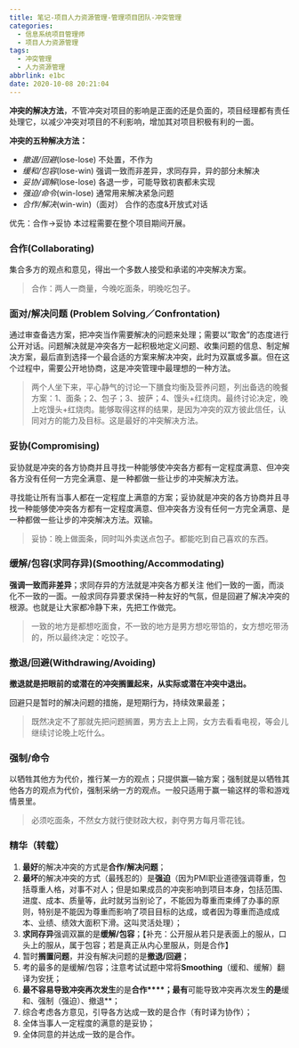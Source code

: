 ```yaml
---
title: 笔记-项目人力资源管理-管理项目团队-冲突管理
categories:
  - 信息系统项目管理师
  - 项目人力资源管理
tags:
  - 冲突管理
  - 人力资源管理
abbrlink: e1bc
date: 2020-10-08 20:21:04
---
```


**冲突的解决方法**，不管冲突对项目的影响是正面的还是负面的，项目经理都有责任处理它，以减少冲突对项目的不利影响，增加其对项目积极有利的一面。

**冲突的五种解决方法：**

- *撤退/回避*(lose-lose)
  不处置，不作为
- *缓和/包容*(lose-win)
  强调一致而非差异，求同存异，异的部分未解决
- *妥协/调解*(lose-lose)
  各退一步，可能导致初衷都未实现
- *强迫/命令*(win-lose)
  通常用来解决紧急问题
- *合作/解决*(win-win)（面对）
  合作的态度&开放式对话

优先：合作->妥协 本过程需要在整个项目期间开展。

<!-- more -->

### 合作(Collaborating)

集合多方的观点和意见，得出一个多数人接受和承诺的冲突解决方案。

> 合作：两人一商量，今晚吃面条，明晚吃包子。

### 面对/解决问题 (Problem Solving／Confrontation)

通过审查备选方案，把冲突当作需要解决的问题来处理；需要以“取舍”的态度进行公开对话。问题解决就是冲突各方一起积极地定义问题、收集问题的信息、制定解决方案，最后直到选择一个最合适的方案来解决冲突，此时为双赢或多赢。但在这个过程中，需要公开地协商，这是冲突管理中最理想的一种方法。

> 两个人坐下来，平心静气的讨论一下膳食均衡及营养问题，列出备选的晚餐方案：1、面条；2、包子；3、披萨；4、馒头+红烧肉。最终讨论决定，晚上吃馒头+红烧肉。能够取得这样的结果，是因为冲突的双方彼此信任，认同对方的能力及目标。这是最好的冲突解决方法。


### 妥协(Compromising)

妥协就是冲突的各方协商并且寻找一种能够使冲突各方都有一定程度满意、但冲突各方没有任何一方完全满意、是一种都做一些让步的冲突解决方法。

寻找能让所有当事人都在一定程度上满意的方案；妥协就是冲突的各方协商并且寻找一种能够使冲突各方都有一定程度满意、但冲突各方没有任何一方完全满意、是一种都做一些让步的冲突解决方法。双输。

> 妥协：晚上做面条，同时叫外卖送点包子。都能吃到自己喜欢的东西。

### 缓解/包容(求同存异)(Smoothing/Accommodating)

**强调一致而非差异**；求同存异的方法就是冲突各方都关注 他们一致的一面，而淡化不一致的一面。一般求同存异要求保持一种友好的气氛，但是回避了解决冲突的根源。也就是让大家都冷静下来，先把工作做完。

> 一致的地方是都想吃面食，不一致的地方是男方想吃带馅的，女方想吃带汤的，所以最终决定：吃饺子。

### 撤退/回避(Withdrawing/Avoiding)

**撤退就是把眼前的或潜在的冲突搁置起来，从实际或潜在冲突中退出。**

回避只是暂时的解决问题的措施，是短期行为，持续效果最差；

> 既然决定不了那就先把问题搁置，男方去上上网，女方去看看电视，等会儿继续讨论晚上吃什么。

### 强制/命令

以牺牲其他方为代价，推行某一方的观点；只提供赢—输方案；强制就是以牺牲其他各方的观点为代价，强制采纳一方的观点。一般只适用于赢一输这样的零和游戏情景里。

> 必须吃面条，不然女方就行使财政大权，剥夺男方每月零花钱。


### 精华（转载）

1. **最好**的解决冲突的方式是**合作/解决问题**；
2. **最坏**的解决冲突的方式（最残忍的）是**强迫**（因为PMI职业道德强调尊重，包括尊重人格，对事不对人；但是如果成员的冲突影响到项目本身，包括范围、进度、成本、质量等，此时就另当别论了，不能因为尊重而束缚了办事的原则，特别是不能因为尊重而影响了项目目标的达成，或者因为尊重而造成成本、业绩、绩效大面积下滑。这叫灵活处理）；
3. **求同存异**强调双赢的是**缓解/包容**；【补充：公开服从若只是表面上的服从，口头上的服从，属于包容；若是真正从内心里服从，则是合作】
4. 暂时**搁置问题**，并没有解决问题的是**撤退/回避**；
5. 考的最多的是缓解/包容；注意考试试题中常将**Smoothing**（缓和、缓解）翻译为安抚；
6. **最不容易导致冲突再次发生**的是**合作****；最有**可能导致冲突再次发生**的是**缓和、强制（强迫）、撤退**；
7. 综合考虑各方意见，引导各方达成一致的是合作（有时译为协作）；
8. 全体当事人一定程度的满意的是妥协；
9. 全体同意的并达成一致的是合作。
